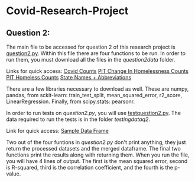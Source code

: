 # Covid-Research-Project

## Question 2:
The main file to be accessed for question 2 of this research project is [question2.py](question2.py). Within this file there are four functions to be run. In order to run them, you must download all the files in the *question2data* folder. 

Links for quick access:
[Covid Counts](question2data/us-states.csv)
[PIT Change In Homelessness Counts](question2data/changeinhomelessness.csv)
[PIT Homeless Counts](question2data/PITcountsbystate.csv)
[State Names + Abbreviations](question2data/mapping.csv)

There are a few libraries necessary to download as well. These are numpy, pandas, from sckit-learn: train_test_split, mean_squared_error, r2_score, LinearRegression. Finally, from scipy.stats: pearsonr.

In order to run tests on *question2.py*, you will use [testquestion2.py](testquestion2.py). The data required to run the tests is in the folder *testingdataq2*. 

Link for quick access:
[Sample Data Frame](testingdataq2/sampledataframe.py)

Two out of the four funtions in *question2.py* don't print anything, they just return the processed datasets and the merged dataframe. The final two functions print the results along with returning them. When you run the file, you will have 4 lines of output. The first is the mean squared error, second is R-squared, third is the correlation coefficient, and the fourth is the p-value.

